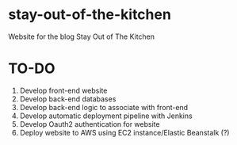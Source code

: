 # stay-out-of-the-kitchen
Website for the blog Stay Out of The Kitchen

TO-DO
================================================
1. Develop front-end website
2. Develop back-end databases
3. Develop back-end logic to associate with front-end
4. Develop automatic deployment pipeline with Jenkins
5. Develop Oauth2 authentication for website
6. Deploy website to AWS using EC2 instance/Elastic Beanstalk (?)
